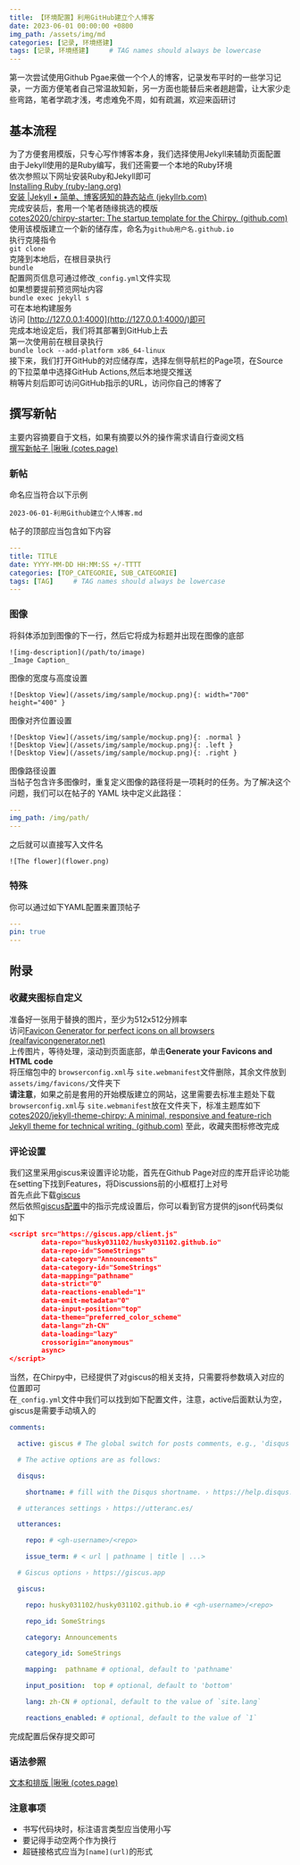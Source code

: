 ```yaml
---
title: 【环境配置】利用GitHub建立个人博客
date: 2023-06-01 00:00:00 +0800
img_path: /assets/img/md
categories: [记录, 环境搭建]
tags: [记录, 环境搭建]     # TAG names should always be lowercase
---
```

第一次尝试使用Github Pgae来做一个个人的博客，记录发布平时的一些学习记录，一方面方便笔者自己常温故知新，另一方面也能替后来者趟趟雷，让大家少走些弯路，笔者学疏才浅，考虑难免不周，如有疏漏，欢迎来函研讨    
## 基本流程
为了方便套用模版，只专心写作博客本身，我们选择使用Jekyll来辅助页面配置  
由于Jekyll使用的是Ruby编写，我们还需要一个本地的Ruby环境  
依次参照以下网址安装Ruby和Jekyll即可  
[Installing Ruby (ruby-lang.org)](https://www.ruby-lang.org/en/documentation/installation/)  
[安装 |Jekyll • 简单、博客感知的静态站点 (jekyllrb.com)](https://jekyllrb.com/docs/installation/)   
完成安装后，套用一个笔者随缘挑选的模版  
[cotes2020/chirpy-starter: The startup template for the Chirpy. (github.com)](https://github.com/cotes2020/chirpy-starter)  
使用该模版建立一个新的储存库，命名为`github用户名.github.io`  
执行克隆指令  
`git clone`  
克隆到本地后，在根目录执行  
`bundle`   
配置网页信息可通过修改`_config.yml`文件实现  
如果想要提前预览网址内容  
`bundle exec jekyll s`  
可在本地构建服务  
访问 [http://127.0.0.1:4000](http://127.0.0.1:4000/)即可  
完成本地设定后，我们将其部署到GitHub上去  
第一次使用前在根目录执行  
`bundle lock --add-platform x86_64-linux`  
接下来，我们打开GitHub的对应储存库，选择左侧导航栏的Page项，在Source的下拉菜单中选择GitHub Actions,然后本地提交推送  
稍等片刻后即可访问GitHub指示的URL，访问你自己的博客了  
## 撰写新帖
主要内容摘要自于文档，如果有摘要以外的操作需求请自行查阅文档  
[撰写新帖子 |啾啾 (cotes.page)](https://chirpy.cotes.page/posts/write-a-new-post/)  
### 新帖
命名应当符合以下示例  
```text
2023-06-01-利用Github建立个人博客.md
```
帖子的顶部应当包含如下内容  
```yaml
---
title: TITLE
date: YYYY-MM-DD HH:MM:SS +/-TTTT
categories: [TOP_CATEGORIE, SUB_CATEGORIE]
tags: [TAG]     # TAG names should always be lowercase
---
```
### 图像
将斜体添加到图像的下一行，然后它将成为标题并出现在图像的底部  
```text
![img-description](/path/to/image)
_Image Caption_
```
图像的宽度与高度设置  
```text
![Desktop View](/assets/img/sample/mockup.png){: width="700" height="400" }
```
图像对齐位置设置  
```text
![Desktop View](/assets/img/sample/mockup.png){: .normal }
![Desktop View](/assets/img/sample/mockup.png){: .left }
![Desktop View](/assets/img/sample/mockup.png){: .right }
```
图像路径设置  
当帖子包含许多图像时，重复定义图像的路径将是一项耗时的任务。为了解决这个问题，我们可以在帖子的 YAML 块中定义此路径：  
```yaml
---
img_path: /img/path/
---
```
之后就可以直接写入文件名  
```text
![The flower](flower.png)
```
### 特殊
你可以通过如下YAML配置来置顶帖子  
```yaml
---
pin: true
---
```

## 附录
### 收藏夹图标自定义
准备好一张用于替换的图片，至少为512x512分辨率  
访问[Favicon Generator for perfect icons on all browsers (realfavicongenerator.net)](https://realfavicongenerator.net/)  
上传图片，等待处理，滚动到页面底部，单击**Generate your Favicons and HTML code**  
将压缩包中的 `browserconfig.xml`与 `site.webmanifest`文件删除，其余文件放到`assets/img/favicons/`文件夹下  
**请注意**，如果之前是套用的开始模版建立的网站，这里需要去标准主题处下载 `browserconfig.xml`与 `site.webmanifest`放在文件夹下，标准主题库如下  
[cotes2020/jekyll-theme-chirpy: A minimal, responsive and feature-rich Jekyll theme for technical writing. (github.com)](https://github.com/cotes2020/jekyll-theme-chirpy/tree/master)
至此，收藏夹图标修改完成  
### 评论设置
我们这里采用giscus来设置评论功能，首先在Github Page对应的库开启评论功能  
在setting下找到Features，将Discussions前的小框框打上对号  
首先点此下载[giscus](https://github.com/apps/giscus)   
然后依照[giscus配置](https://giscus.app/zh-CN)中的指示完成设置后，你可以看到官方提供的json代码类似如下    
```Json
<script src="https://giscus.app/client.js"
        data-repo="husky031102/husky031102.github.io"
        data-repo-id="SomeStrings"
        data-category="Announcements"
        data-category-id="SomeStrings"
        data-mapping="pathname"
        data-strict="0"
        data-reactions-enabled="1"
        data-emit-metadata="0"
        data-input-position="top"
        data-theme="preferred_color_scheme"
        data-lang="zh-CN"
        data-loading="lazy"
        crossorigin="anonymous"
        async>
</script>
```
当然，在Chirpy中，已经提供了对giscus的相关支持，只需要将参数填入对应的位置即可  
在`_config.yml`文件中我们可以找到如下配置文件，注意，active后面默认为空，giscus是需要手动填入的  
```YAML
comments:

  active: giscus # The global switch for posts comments, e.g., 'disqus'.  Keep it empty means disable

  # The active options are as follows:

  disqus:

    shortname: # fill with the Disqus shortname. › https://help.disqus.com/en/articles/1717111-what-s-a-shortname

  # utterances settings › https://utteranc.es/

  utterances:

    repo: # <gh-username>/<repo>

    issue_term: # < url | pathname | title | ...>

  # Giscus options › https://giscus.app

  giscus:

    repo: husky031102/husky031102.github.io # <gh-username>/<repo>

    repo_id: SomeStrings

    category: Announcements

    category_id: SomeStrings

    mapping:  pathname # optional, default to 'pathname'

    input_position:  top # optional, default to 'bottom'

    lang: zh-CN # optional, default to the value of `site.lang`

    reactions_enabled: # optional, default to the value of `1`
```
完成配置后保存提交即可  
### 语法参照
[文本和排版 |啾啾 (cotes.page)](https://chirpy.cotes.page/posts/text-and-typography/)  
### 注意事项
* 书写代码块时，标注语言类型应当使用小写
* 要记得手动空两个作为换行
* 超链接格式应当为`[name](url)`的形式


